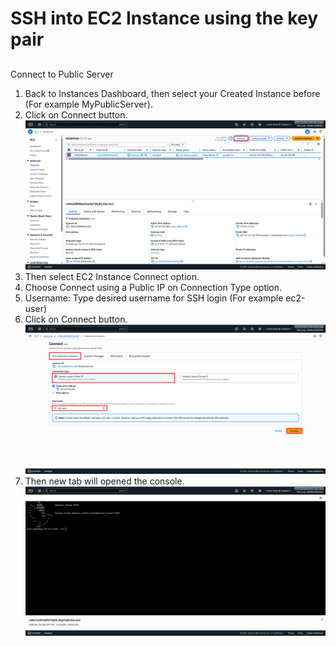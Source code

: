 # SSH into EC2 Instance using the key pair
##
Connect to Public Server
1. Back to Instances Dashboard, then select your Created Instance before (For example MyPublicServer).
2. Click on Connect button. ![Connect_EC2_Instance](Images/Connect_EC2_Instance.png)
3. Then select EC2 Instance Connect option.
4. Choose Connect using a Public IP on Connection Type option.
5. Username: Type desired username for SSH login (For example ec2-user)
6. Click on Connect button. ![Connected_EC2_Instance](Images/Connected_EC2_Instance.png)
7. Then new tab will opened the console. ![Dashboard_EC2_Console](Images/Dashboard_EC2_Console.png)